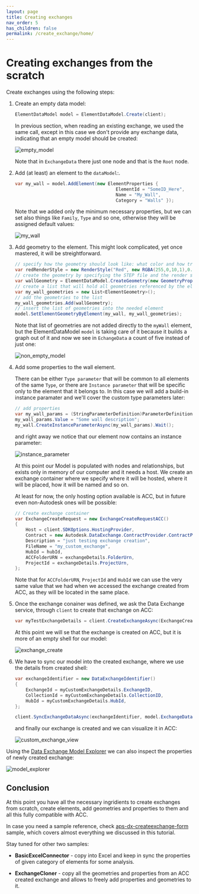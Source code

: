 ```yaml
---
layout: page
title: Creating exchanges
nav_order: 5
has_children: false
permalink: /create_exchange/home/
---
```


# Creating exchanges from the scratch






Create exchanges using the following steps:

1.  Create an empty data model:

    ```cs
    ElementDataModel model = ElementDataModel.Create(client);
    ```

    In previous section, when reading an existing exchange, we used the same call, except in this case we don't provide any exchange data, indicating that an empty model should be created:

    ![empty_model](../../assets/images/empty_model.png)

    Note that in `ExchangeData` there just one node and that is the `Root` node.


2.  Add (at least) an element to the `dataModel`:.

      ```cs
    var my_wall = model.AddElement(new ElementProperties { 
                                            ElementId = "SomeID_Here", 
                                            Name = "My_Wall", 
                                            Category = "Walls" });
      ```
    Note that we added only the minimum necessary properties, but we can set also things like `Family`, `Type` and so one, otherwise they will be assigned default values:

    ![my_wall](../../assets/images/my_wall.png)

3. Add geometry to the element. This might look complicated, yet once mastered, it will be streightforward. 

    ```cs
    // specify how the geometry should look like: what color and how transparent it should be
    var redRenderStyle = new RenderStyle("Red", new RGBA(255,0,10,1),0.5) ;
    // create the geometry by specifying the STEP file and the render style
    var wallGeometry = ElementDataModel.CreateGeometry(new GeometryProperties("../../my_wall.stp", redRenderStyle));
    // create a list that will hold all geometries referenced by the element
    var my_wall_geometries = new List<ElementGeometry>();
    // add the geometries to the list
    my_wall_geometries.Add(wallGeometry);
    // insert the list of geometries into the needed element
    model.SetElementGeometryByElement(my_wall, my_wall_geometries);
    ```
    
    Note that list of geometries are not added directly to the `myWall` element, but the ElementDataModel `model` is taking care of it because it builds a graph out of it and now we see in `EchangeData` a count of five instead of just one:

    ![non_empty_model](../../assets/images/non_empty_model.png)


4. Add some properties to the wall element. 

    There can be either `Type parameter` that will be common to all elements of the same `Type`, or there are `Instance parameter` that will be specific only to the element that it belongs to. In this case we will add a build-in instance paramater and we'll cover the custom type parameters later:

    ```cs
    // add properties
    var my_wall_params = (StringParameterDefinition)ParameterDefinition.Create(Autodesk.Parameters.Parameter.DatumText, ParameterDataType.String);
    my_wall_params.Value = "Some wall description";
    my_wall.CreateInstanceParameterAsync(my_wall_params).Wait();
    ```

    and right away we notice that our element now contains an instance parameter:

    ![instance_parameter](../../assets/images/instance_parameter.png)

    At this point our Model is populated with nodes and relationships, but exists only in memory of our computer and it needs a host. We create an exchange container where we specify where it will be hosted, where it will be placed, how it will be named and so on. 
    
    At least for now, the only hosting option available is ACC, but in future even non-Autodesk ones will be possible:

    ```cs
    // Create exchange container
    var ExchangeCreateRequest = new ExchangeCreateRequestACC()
    {
        Host = client.SDKOptions.HostingProvider,
        Contract = new Autodesk.DataExchange.ContractProvider.ContractProvider(),
        Description = "just testing exchange creation",
        FileName = "my_custom_exchange",
        HubId = hubId,
        ACCFolderURN = exchangeDetails.FolderUrn,
        ProjectId = exchangeDetails.ProjectUrn,
    };

    ```

    Note that for `ACCFolderURN`, `ProjectId` and `HubId` we can use the very same value that we had when we accessed the exchange created from ACC, as they will be located in the same place.

5. Once the exchange conainer was defined, we ask the Data Exchange service, through `client` to create that exchange on ACC:

    ```cs
    var myTestExchangeDetails = client.CreateExchangeAsync(ExchangeCreateRequest).Result;
    ```

    At this point we will se that the exchange is created on ACC, but it is more of an empty shell for our model:

    ![exchange_create](../../assets/images/exchange_create.png)
    

6. We have to sync our model into the created exchange, where we use the details from created shell:

    ```cs
    var exchangeIdentifier = new DataExchangeIdentifier()
    {
        ExchangeId = myCustomExchangeDetails.ExchangeID,
        CollectionId = myCustomExchangeDetails.CollectionID,
        HubId = myCustomExchangeDetails.HubId,
    };

    client.SyncExchangeDataAsync(exchangeIdentifier, model.ExchangeData).Wait();

    ```

    and finally our exchange is created and we can visualize it in ACC:

    ![custom_exchange_view](../../assets/images/custom_exchange_view.png)

Using the [Data Exchange Model Explorer](https://aps-dx-explorer.autodesk.io/) we can also inspect the properties of newly created exchange:

![model_explorer](../../assets/images/model_explorer.png)


## Conclusion

At this point you have all the necessary ingridients to create exchanges from scratch, create elements, add geometries and properties to them and all this fully compatible with ACC.

In case you need a sample reference, check [aps-dx-createexchange-form](https://github.com/autodesk-platform-services/aps-dx-createexchange-form) sample, which covers almost everything we discussed in this tutorial.

Stay tuned for other two samples:

- **BasicExcelConnector** - copy into Excel and keep in sync the properties of given category of elements for some analysis.

- **ExchangeCloner** - copy all the geometries and properties from an ACC created exchange and allows to freely add properties and geometries to it.

